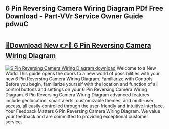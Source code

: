 ## 6 Pin Reversing Camera Wiring Diagram PDf Free Download - Part-VVr Service Owner Guide pdwuC

# <h2><a href="http://dfoysi.blite.top/?on=6+Pin+Reversing+Camera+Wiring+Diagram">🔗Download New 👉🔴 6 Pin Reversing Camera Wiring Diagram</a></h2>

[![6 Pin Reversing Camera Wiring Diagram download](https://i.imgur.com/lujVjoI.png)](http://dfoysi.blite.top/?on=6+Pin+Reversing+Camera+Wiring+Diagram)
Welcome to a New World This guide opens the doors to a new world of possibilities with your new 6 Pin Reversing Camera Wiring Diagram. Familiarize with Controls Before you begin, familiarize yourself with the location and function of all control buttons and settings on your 6 Pin Reversing Camera Wiring Diagram. 6 Pin Reversing Camera Wiring Diagram advanced features include geolocation, smart alerts, customizable themes, and multi-user access, all easily controlled through the user-friendly and intuitive interface. Your Feedback Matters 6 Pin Reversing Camera Wiring Diagram. We value your feedback and are committed to providing exceptional customer service.
